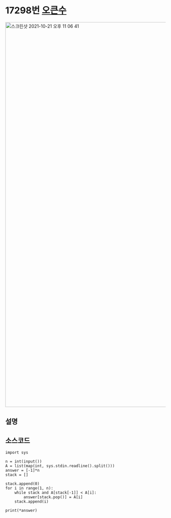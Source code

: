 # 17298번 [오큰수](https://www.acmicpc.net/problem/17298)
<img width="1209" alt="스크린샷 2021-10-21 오후 11 06 41" src="https://user-images.githubusercontent.com/65120581/138294523-524ee899-06ee-4018-8ec9-ec2b9ff5f5fc.png">

## 설명
## 소스코드

```pyhton
import sys

n = int(input())
A = list(map(int, sys.stdin.readline().split()))
answer = [-1]*n
stack = []

stack.append(0)
for i in range(1, n):
    while stack and A[stack[-1]] < A[i]:
        answer[stack.pop()] = A[i]
    stack.append(i)

print(*answer)
```



